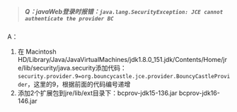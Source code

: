 > ##### Q：javaWeb登录时报错：`java.lang.SecurityException: JCE cannot authenticate the provider BC`

A：

1. 在 Macintosh HD/Library/Java/JavaVirtualMachines/jdk1.8.0_151.jdk/Contents/Home/jre/lib/security/java.security添加代码：`security.provider.9=org.bouncycastle.jce.provider.BouncyCastleProvider`，这里的9，根据前面的代码编号递增
2. 添加2个扩展包到jre/lib/ext目录下：bcprov-jdk15-136.jar     bcprov-jdk16-146.jar